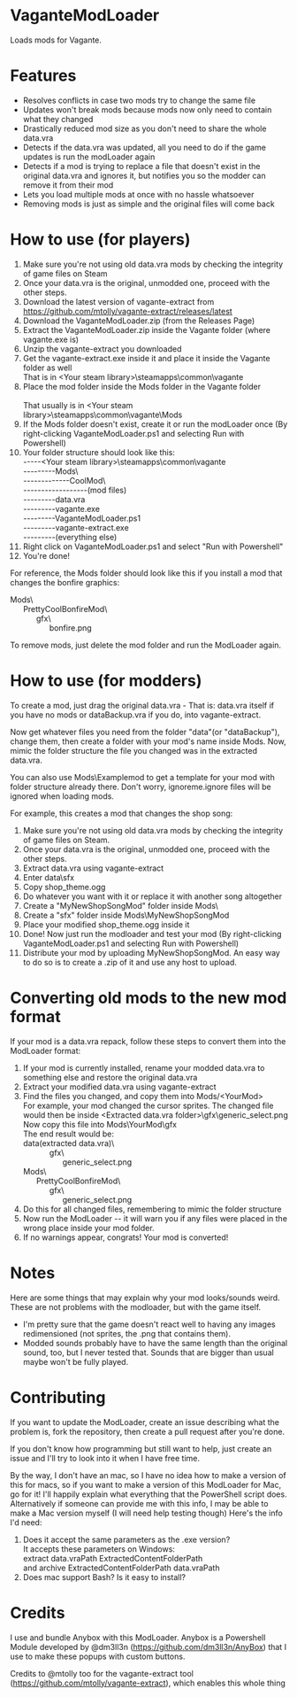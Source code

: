 # VaganteModLoader
Loads mods for Vagante.

# Features
* Resolves conflicts in case two mods try to change the same file
* Updates won't break mods because mods now only need to contain what they changed
* Drastically reduced mod size as you don't need to share the whole data.vra
* Detects if the data.vra was updated, all you need to do if the game updates is run the modLoader again
* Detects if a mod is trying to replace a file that doesn't exist in the original data.vra and ignores it, but notifies you so the modder can remove it from their mod
* Lets you load multiple mods at once with no hassle whatsoever
* Removing mods is just as simple and the original files will come back

# How to use (for players)

1. Make sure you're not using old data.vra mods by checking the integrity of game files on Steam
1. Once your data.vra is the original, unmodded one, proceed with the other steps.
1. Download the latest version of vagante-extract from https://github.com/mtolly/vagante-extract/releases/latest
1. Download the VaganteModLoader.zip (from the Releases Page)
1. Extract the VaganteModLoader.zip inside the Vagante folder (where vagante.exe is)
1. Unzip the vagante-extract you downloaded
1. Get the vagante-extract.exe inside it and place it inside the Vagante folder as well
<br>That is in \<Your steam library>\steamapps\common\vagante
1. Place the mod folder inside the Mods folder in the Vagante folder<br>
<br>That usually is in \<Your steam library>\steamapps\common\vagante\Mods
1. If the Mods folder doesn't exist, create it or run the modLoader once (By right-clicking VaganteModLoader.ps1 and selecting Run with Powershell)
1. Your folder structure should look like this:<br>
-----\<Your steam library>\steamapps\common\vagante<br>
---------Mods\ <br>
-------------CoolMod\ <br>
------------------(mod files) <br>
---------data.vra<br>
---------vagante.exe<br>
---------VaganteModLoader.ps1<br>
---------vagante-extract.exe<br>
---------(everything else)<br>
1. Right click on VaganteModLoader.ps1 and select "Run with Powershell"
1. You're done!

For reference, the Mods folder should look like this if you install a mod that changes the bonfire graphics:

Mods\\\
&nbsp;&nbsp;&nbsp;&nbsp;&nbsp;&nbsp;PrettyCoolBonfireMod\\\
&nbsp;&nbsp;&nbsp;&nbsp;&nbsp;&nbsp;&nbsp;&nbsp;&nbsp;&nbsp;&nbsp;&nbsp;gfx\\\
&nbsp;&nbsp;&nbsp;&nbsp;&nbsp;&nbsp;&nbsp;&nbsp;&nbsp;&nbsp;&nbsp;&nbsp;&nbsp;&nbsp;&nbsp;&nbsp;&nbsp;&nbsp;bonfire.png

To remove mods, just delete the mod folder and run the ModLoader again.

# How to use (for modders)

To create a mod, just drag the original data.vra - That is: data.vra itself if you have no mods or dataBackup.vra if you do, into vagante-extract.

Now get whatever files you need from the folder "data"(or "dataBackup"), change them, then create a folder with your mod's name inside Mods. Now, mimic the folder structure the file you changed was in the extracted data.vra.

You can also use Mods\Examplemod to get a template for your mod with folder structure already there. Don't worry, ignoreme.ignore files will be ignored when loading mods.

For example, this creates a mod that changes the shop song:

1. Make sure you're not using old data.vra mods by checking the integrity of game files on Steam.
1. Once your data.vra is the original, unmodded one, proceed with the other steps.
1. Extract data.vra using vagante-extract
2. Enter data\sfx
3. Copy shop_theme.ogg
4. Do whatever you want with it or replace it with another song altogether
5. Create a "MyNewShopSongMod" folder inside Mods\\
6. Create a "sfx" folder inside Mods\\MyNewShopSongMod
7. Place your modified shop_theme.ogg inside it
8. Done! Now just run the modloader and test your mod (By right-clicking VaganteModLoader.ps1 and selecting Run with Powershell)
9. Distribute your mod by uploading MyNewShopSongMod. An easy way to do so is to create a .zip of it and use any host to upload.

# Converting old mods to the new mod format

If your mod is a data.vra repack, follow these steps to convert them into the ModLoader format:

1. If your mod is currently installed, rename your modded data.vra to something else and restore the original data.vra
1. Extract your modified data.vra using vagante-extract
2. Find the files you changed, and copy them into Mods/\<YourMod><br>
For example, your mod changed the cursor sprites. The changed file would then be inside \<Extracted data.vra folder>\gfx\generic_select.png<br>
Now copy this file into Mods\YourMod\gfx<br>
The end result would be:<br>
data(extracted data.vra)\\\
&nbsp;&nbsp;&nbsp;&nbsp;&nbsp;&nbsp;&nbsp;&nbsp;&nbsp;&nbsp;&nbsp;&nbsp;gfx\\\
&nbsp;&nbsp;&nbsp;&nbsp;&nbsp;&nbsp;&nbsp;&nbsp;&nbsp;&nbsp;&nbsp;&nbsp;&nbsp;&nbsp;&nbsp;&nbsp;&nbsp;&nbsp;generic_select.png<br>
Mods\\\
&nbsp;&nbsp;&nbsp;&nbsp;&nbsp;&nbsp;PrettyCoolBonfireMod\\\
&nbsp;&nbsp;&nbsp;&nbsp;&nbsp;&nbsp;&nbsp;&nbsp;&nbsp;&nbsp;&nbsp;&nbsp;gfx\\\
&nbsp;&nbsp;&nbsp;&nbsp;&nbsp;&nbsp;&nbsp;&nbsp;&nbsp;&nbsp;&nbsp;&nbsp;&nbsp;&nbsp;&nbsp;&nbsp;&nbsp;&nbsp;generic_select.png
3. Do this for all changed files, remembering to mimic the folder structure
4. Now run the ModLoader -- it will warn you if any files were placed in the wrong place inside your mod folder.
5. If no warnings appear, congrats! Your mod is converted!


# Notes
Here are some things that may explain why your mod looks/sounds weird. These are not problems with the modloader, but with the game itself.
* I'm pretty sure that the game doesn't react well to having any images redimensioned (not sprites, the .png that contains them).
* Modded sounds probably have to have the same length than the original sound, too, but I never tested that. Sounds that are bigger than usual maybe won't be fully played.

# Contributing

If you want to update the ModLoader, create an issue describing what the problem is, fork the repository, then create a pull request after you're done.

If you don't know how programming but still want to help, just create an issue and I'll try to look into it when I have free time.

By the way, I don't have an mac, so I have no idea how to make a version of this for macs, so if you want to make a version of this ModLoader for Mac, go for it! I'll happily explain what everything that the PowerShell script does.
Alternatively if someone can provide me with this info, I may be able to make a Mac version myself (I will need help testing though)
Here's the info I'd need:
1. Does it accept the same parameters as the .exe version?<br>
It accepts these parameters on Windows:<br>
extract data.vraPath ExtractedContentFolderPath <br>
and archive ExtractedContentFolderPath data.vraPath
1. Does mac support Bash? Is it easy to install?

# Credits
I use and bundle Anybox with this ModLoader. Anybox is a Powershell Module developed by @dm3ll3n (https://github.com/dm3ll3n/AnyBox) that I use to make these popups with custom buttons.

Credits to @mtolly too for the vagante-extract tool (https://github.com/mtolly/vagante-extract), which enables this whole thing